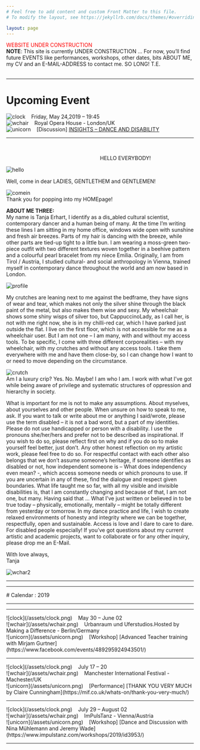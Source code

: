 ```yaml
---
# Feel free to add content and custom Front Matter to this file.
# To modify the layout, see https://jekyllrb.com/docs/themes/#overriding-theme-defaults

layout: page
---
```

<span style="color: red">WEBSITE UNDER CONSTRUCTION</span><br>
**NOTE**: This site is currently UNDER CONSTRUCTION … For now, you’ll find future EVENTS like performances, workshops, other dates, bits ABOUT ME, my CV and an E-MAIL-ADDRESS to contact me. 
SO LONG!
T.E.
<br>
<br>
<hr>


# Upcoming Event
![clock](/assets/clock.png)&nbsp;&nbsp;&nbsp;&nbsp;Friday, May 24,2019 – 19:45<br>
![wchair](/assets/wchair.png)&nbsp;&nbsp;&nbsp;&nbsp;Royal Opera House - London/UK <br>
![unicorn](/assets/unicorn.png)&nbsp;&nbsp;&nbsp;&nbsp;[Discussion] [INSIGHTS – DANCE AND DISABILITY](https://www.roh.org.uk/insights/insights-dance-and-disability)
<hr>
<br>

&nbsp;&nbsp;&nbsp;&nbsp;&nbsp;&nbsp;&nbsp;&nbsp;&nbsp;&nbsp;&nbsp;&nbsp;&nbsp;&nbsp;&nbsp;&nbsp;&nbsp;&nbsp;&nbsp;&nbsp;&nbsp;&nbsp;&nbsp;&nbsp;&nbsp;&nbsp;&nbsp;&nbsp;&nbsp;&nbsp;&nbsp;&nbsp;&nbsp;&nbsp;&nbsp;&nbsp;&nbsp;&nbsp;&nbsp;&nbsp;&nbsp;&nbsp;&nbsp;&nbsp;&nbsp;&nbsp;&nbsp;&nbsp;&nbsp;&nbsp;&nbsp;&nbsp;&nbsp;&nbsp;&nbsp;&nbsp;&nbsp;&nbsp;&nbsp;&nbsp;&nbsp;&nbsp;&nbsp;&nbsp;HELLO EVERYBODY!

![hello](/assets/hello.jpg)<br>


Well, come in dear LADIES, GENTLETHEM and GENTLEMEN!

![comein](/assets/comein.jpg)<br>
Thank you for popping into my HOMEpage! <br>

**ABOUT ME THREE:**<br>
My name is Tanja Erhart, I identify as a dis_abled cultural scientist, contemporary dancer and a human being of many. At the time I’m writing these lines I am sitting in my home office, windows wide open with sunshine and fresh air breezes. Parts of my hair is dancing with the breeze, while other parts are tied-up tight to a little bun. I am wearing a moss-green two-piece outfit with two different textures woven together in a beehive pattern and a colourful pearl bracelet from my niece Emilia. Originally, I am from Tirol / Austria, I studied cultural- and social anthropology in Vienna, trained myself in contemporary dance throughout the world and am now based in London. 

![profile](/assets/profile.jpg)<br>

My crutches are leaning next to me against the bedframe, they have signs of wear and tear, which makes not only the silver shine through the black paint of the metal, but also makes them wise and sexy. My wheelchair shows some shiny wisps of silver too, but CappuccinoLady, as I call her, is not with me right now, she is in my chilli-red car, which I have parked just outside the flat. I live on the first floor, which is not accessible for me as a wheelchair user. But I am not one – I am many, with and without my access tools. To be specific, I come with three different corporealities – with my wheelchair, with my crutches and without any access tools. I take them everywhere with me and have them close-by, so I can change how I want to or need to move depending on the circumstance. 

![crutch](/assets/crutch.jpg)<br>
Am I a luxury crip? Yes. No. Maybe! I am who I am. I work with what I’ve got while being aware of privilege and systematic structures of oppression and hierarchy in society. 

What is important for me is not to make any assumptions. About myselves, about yourselves and other people. When unsure on how to speak to me, ask. If you want to talk or write about me or anything I said/wrote, please use the term disabled – it is not a bad word, but a part of my identities. Please do not use handicapped or person with a disability. I use the pronouns she/her/hers and prefer not to be described as inspirational. If you wish to do so, please reflect first on why and if you do so to make yourself feel better, just don’t. Any other honest reflection on my artistic work, please feel free to do so. For respectful contact with each other also belongs that we don’t assume someone’s heritage, if someone identifies as disabled or not, how independent someone is – What does independency even mean? -, which access someone needs or which pronouns to use. If you are uncertain in any of these, find the dialogue and respect given boundaries. 
What life taught me so far, with all my visible and invisible disabilities is, that I am constantly changing and because of that, I am not one, but many. Having said that … What I’ve just written or believed in to be true today – physically, emotionally, mentally – might be totally different from yesterday or tomorrow. In my dance practice and life, I wish to create relaxed environments of honesty and integrity where we can be together, respectfully, open and sustainable. Access is love and I dare to care to dare. For disabled people especially!
If you’ve got questions about my current artistic and academic projects, want to collaborate or for any other inquiry, please drop me an E-Mail. 

With love always,<br>
Tanja 

![wchar2](/assets/wchair2.png)<br>

<hr><hr>
# Calendar : 2019
<hr><hr>
![clock](/assets/clock.png)&nbsp;&nbsp;&nbsp;&nbsp;May 30 – June 02<br>
![wchair](/assets/wchair.png)&nbsp;&nbsp;&nbsp;&nbsp;Urbanraum und Uferstudios.Hosted by Making a Difference - Berlin/Germany <br>
![unicorn](/assets/unicorn.png)&nbsp;&nbsp;&nbsp;&nbsp;[Workshop] [Advanced Teacher training with Mirjam Gurtner](https://www.facebook.com/events/489295924943501/)
<hr>
![clock](/assets/clock.png)&nbsp;&nbsp;&nbsp;&nbsp;July 17 – 20 <br>
![wchair](/assets/wchair.png)&nbsp;&nbsp;&nbsp;&nbsp;Manchester International Festival  - Machester/UK <br>
![unicorn](/assets/unicorn.png)&nbsp;&nbsp;&nbsp;&nbsp;[Performance] [THANK YOU VERY MUCH by Claire Cunningham](https://mif.co.uk/whats-on/thank-you-very-much/)
<hr>
![clock](/assets/clock.png)&nbsp;&nbsp;&nbsp;&nbsp;July 29 – August 02<br>
![wchair](/assets/wchair.png)&nbsp;&nbsp;&nbsp;&nbsp;ImPulsTanz - Vienna/Austria <br>
![unicorn](/assets/unicorn.png)&nbsp;&nbsp;&nbsp;&nbsp;[Workshop] [Dance and Discussion with Nina Mühlemann and Jeremy Wade](https://www.impulstanz.com/workshops/2019/id3953/)
<hr>


